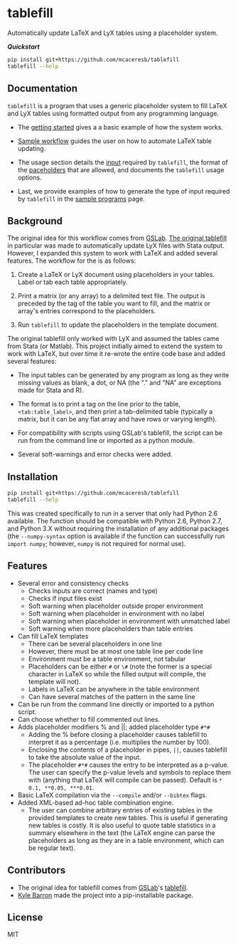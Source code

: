 tablefill
=========

Automatically update LaTeX and LyX tables using a placeholder system.

__*Quickstart*__

```bash
pip install git+https://github.com/mcaceresb/tablefill
tablefill --help
```

Documentation
-------------

`tablefill` is a program that uses a generic placeholder system to
fill LaTeX and LyX tables using formatted output from any programming
language.

- The [getting started](https://mcaceresb.github.io/tablefill/getting-started.html) gives a a basic example of
  how the system works.

- [Sample workflow](https://mcaceresb.github.io/tablefill/sample-workflow.html) guides the user on how to
  automate LaTeX table updating.

- The usage section details the [input](https://mcaceresb.github.io/tablefill/usage/02matrix-input.html)
  required by `tablefill`, the format of the [paceholders](https://mcaceresb.github.io/tablefill/usage/03placeholders.html)
  that are allowed, and documents the `tablefill` usage options.

- Last, we provide examples of how to generate the type of input
  required by `tablefill` in the [sample programs](https://mcaceresb.github.io/tablefill/sample-programs.html)
  page.

Background
----------

The original idea for this workflow comes from [GSLab](https://github.com/gslab-econ).
[The original tablefill](https://github.com/gslab-econ/gslab_python/blob/master/gslab_fill/tablefill.py)
in particular was made to automatically update LyX files with Stata output.
However, I expanded this system to work with LaTeX and added several features.
The workflow for the is as follows:

1. Create a LaTeX or LyX document using placeholders in your tables. Label
   or tab each table appropriately.

2. Print a matrix (or any array) to a delimited text file. The output
   is preceded by the tag of the table you want to fill, and the matrix
   or array's entries correspond to the placeholders.

3. Run `tablefill` to update the placeholders in the template document.

The original tablefill only worked with LyX and assumed the tables came
from Stata (or Matlab). This project initially aimed to extend the system
to work with LaTeX, but over time it re-wrote the entire code base and
added several features:

- The input tables can be generated by any program as long as they
  write missing values as blank, a dot, or NA (the "." and "NA" are
  exceptions made for Stata and R).

- The format is to print a tag on the line prior to the table,
  `<tab:table_label>`, and then print a tab-delimited table (typically
  a matrix, but it can be any flat array and have rows or varying length).

- For compatibility with scripts using GSLab's tablefill, the script can
  be run from the command line or imported as a python module.

- Several soft-warnings and error checks were added.

Installation
------------

```bash
pip install git+https://github.com/mcaceresb/tablefill
tablefill --help
```

This was created specifically to run in a server that only had Python
2.6 available. The function should be compatible with Python 2.6, Python
2.7, and Python 3.X without requiring the installation of any additional
packages (the `--numpy-syntax` option is available if the function can
successfully run `import numpy`; however, `numpy` is not required for
normal use).


Features
--------

- Several error and consistency checks
    - Checks inputs are correct (names and type)
    - Checks if input files exist
    - Soft warning when placeholder outside proper environment
    - Soft warning when placeholder in environment with no label
    - Soft warning when placeholder in environment with unmatched label
    - Soft warning when more placeholders than table entries
- Can fill LaTeX templates
    - There can be several placeholders in one line
    - However, there must be at most one table line per code line
    - Environment must be a table environment, not tabular
    - Placeholders can be either `#` or `\#` (note the former is a
      special character in LaTeX so while the filled output will
      compile, the template will not).
    - Labels in LaTeX can be anywhere in the table environment
    - Can have several matches of the pattern in the same line
- Can be run from the command line directly or imported to a python script.
- Can choose whether to fill commented out lines.
- Adds placeholder modifiers % and ||; added placeholder type `#*#`
    - Adding the % before closing a placeholder causes tablefill to
      interpret it as a percentage (i.e. multiplies the number by 100).
    - Enclosing the contents of a placeholder in pipes, `||`, causes
      tablefill to take the absolute value of the input.
    - The placeholder `#*#` causes the entry to be interpreted as a
      p-value. The user can specify the p-value levels and symbols
      to replace them with (anything that LaTeX will compile can be
      passed). Default is `* 0.1, **0.05, ***0.01`.
- Basic LaTeX compilation via the `--compile` and/or `--bibtex` flags.
- Added XML-based ad-hoc table combination engine.
    - The user can combine arbitrary entries of existing tables in
      the provided templates to create new tables. This is useful if
      generating new tables is costly. It is also useful to quote
      table statistics in a summary elsewhere in the text (the LaTeX
      engine can parse the placeholders as long as they are in a table
      environment, which can be regular text).

Contributors
------------

- The original idea for tablefill comes from [GSLab](https://github.com/gslab-econ)'s [tablefill](https://github.com/gslab-econ/gslab_python/blob/master/gslab_fill/tablefill.py).
- [Kyle Barron](https://github.com/kylebarron) made the project into a pip-installable package.

License
-------

MIT
